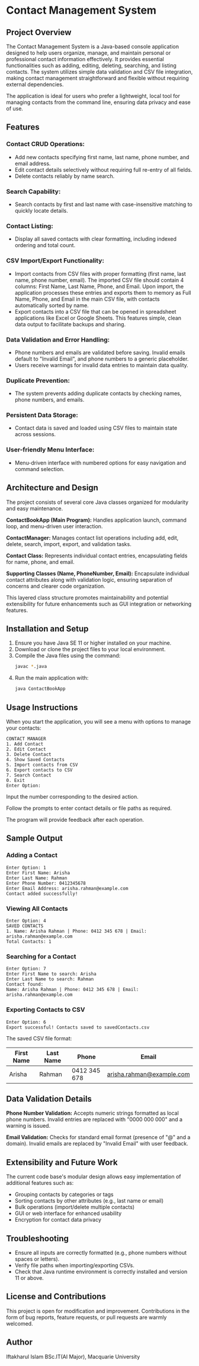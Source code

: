 # Contact Management System

## Project Overview

The Contact Management System is a Java-based console application designed to help users organize, manage, and maintain personal or professional contact information effectively. It provides essential functionalities such as adding, editing, deleting, searching, and listing contacts. The system utilizes simple data validation and CSV file integration, making contact management straightforward and flexible without requiring external dependencies.

The application is ideal for users who prefer a lightweight, local tool for managing contacts from the command line, ensuring data privacy and ease of use.

## Features

### Contact CRUD Operations:

- Add new contacts specifying first name, last name, phone number, and email address.
- Edit contact details selectively without requiring full re-entry of all fields.
- Delete contacts reliably by name search.

### Search Capability:

- Search contacts by first and last name with case-insensitive matching to quickly locate details.

### Contact Listing:

- Display all saved contacts with clear formatting, including indexed ordering and total count.

### CSV Import/Export Functionality:

- Import contacts from CSV files with proper formatting (first name, last name, phone number, email). The imported CSV file should contain 4 columns: First Name, Last Name, Phone, and Email. Upon import, the application processes these entries and exports them to memory as Full Name, Phone, and Email in the main CSV file, with contacts automatically sorted by name.
- Export contacts into a CSV file that can be opened in spreadsheet applications like Excel or Google Sheets. This features simple, clean data output to facilitate backups and sharing.

### Data Validation and Error Handling:

- Phone numbers and emails are validated before saving. Invalid emails default to "Invalid Email", and phone numbers to a generic placeholder.
- Users receive warnings for invalid data entries to maintain data quality.

### Duplicate Prevention:

- The system prevents adding duplicate contacts by checking names, phone numbers, and emails.

### Persistent Data Storage:

- Contact data is saved and loaded using CSV files to maintain state across sessions.

### User-friendly Menu Interface:

- Menu-driven interface with numbered options for easy navigation and command selection.

## Architecture and Design

The project consists of several core Java classes organized for modularity and easy maintenance.

**ContactBookApp (Main Program):**
Handles application launch, command loop, and menu-driven user interaction.

**ContactManager:**
Manages contact list operations including add, edit, delete, search, import, export, and validation tasks.

**Contact Class:**
Represents individual contact entries, encapsulating fields for name, phone, and email.

**Supporting Classes (Name, PhoneNumber, Email):**
Encapsulate individual contact attributes along with validation logic, ensuring separation of concerns and clearer code organization.

This layered class structure promotes maintainability and potential extensibility for future enhancements such as GUI integration or networking features.

## Installation and Setup

1. Ensure you have Java SE 11 or higher installed on your machine.
2. Download or clone the project files to your local environment.
3. Compile the Java files using the command:
   ```bash
   javac *.java
   ```
4. Run the main application with:
   ```bash
   java ContactBookApp
   ```

## Usage Instructions

When you start the application, you will see a menu with options to manage your contacts:

```
CONTACT MANAGER
1. Add Contact
2. Edit Contact
3. Delete Contact
4. Show Saved Contacts
5. Import contacts from CSV
6. Export contacts to CSV
7. Search Contact
0. Exit
Enter Option:
```

Input the number corresponding to the desired action.

Follow the prompts to enter contact details or file paths as required.

The program will provide feedback after each operation.

## Sample Output

### Adding a Contact

```
Enter Option: 1
Enter First Name: Arisha
Enter Last Name: Rahman
Enter Phone Number: 0412345678
Enter Email Address: arisha.rahman@example.com
Contact added successfully!
```

### Viewing All Contacts

```
Enter Option: 4
SAVED CONTACTS
1. Name: Arisha Rahman | Phone: 0412 345 678 | Email: arisha.rahman@example.com
Total Contacts: 1
```

### Searching for a Contact

```
Enter Option: 7
Enter First Name to search: Arisha
Enter Last Name to search: Rahman
Contact found:
Name: Arisha Rahman | Phone: 0412 345 678 | Email: arisha.rahman@example.com
```

### Exporting Contacts to CSV

```
Enter Option: 6
Export successful! Contacts saved to savedContacts.csv
```

The saved CSV file format:

| First Name | Last Name | Phone         | Email                        |
|------------|-----------|---------------|------------------------------|
| Arisha     | Rahman    | 0412 345 678  | arisha.rahman@example.com    |

## Data Validation Details

**Phone Number Validation:**
Accepts numeric strings formatted as local phone numbers. Invalid entries are replaced with "0000 000 000" and a warning is issued.

**Email Validation:**
Checks for standard email format (presence of "@" and a domain). Invalid emails are replaced by "Invalid Email" with user feedback.

## Extensibility and Future Work

The current code base's modular design allows easy implementation of additional features such as:

- Grouping contacts by categories or tags
- Sorting contacts by other attributes (e.g., last name or email)
- Bulk operations (import/delete multiple contacts)
- GUI or web interface for enhanced usability
- Encryption for contact data privacy

## Troubleshooting

- Ensure all inputs are correctly formatted (e.g., phone numbers without spaces or letters).
- Verify file paths when importing/exporting CSVs.
- Check that Java runtime environment is correctly installed and version 11 or above.

## License and Contributions

This project is open for modification and improvement. Contributions in the form of bug reports, feature requests, or pull requests are warmly welcomed.

## Author

Iftakharul Islam
BSc.IT(AI Major), Macquarie University